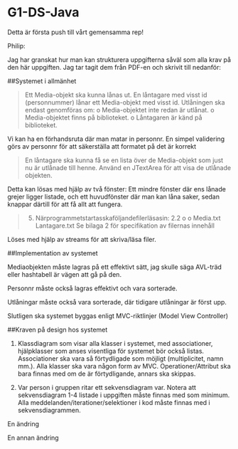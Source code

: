 # G1-DS-Java

Detta är första push till vårt gemensamma rep!

Philip: 

Jag har granskat hur man kan strukturera uppgifterna såväl som alla krav på den här uppgiften. Jag tar tagit dem från PDF-en och skrivit till nedanför:

##Systemet i allmänhet

>Ett Media-objekt ska kunna lånas ut. En låntagare med visst id (personnummer) lånar ett Media-objekt med visst id. Utlåningen ska endast genomföras om:
o Media-objektet inte redan är utlånat. o Media-objektet finns på biblioteket. o Låntagaren är känd på biblioteket.

Vi kan ha en förhandsruta där man matar in personnr. En simpel validering görs av personnr för att säkerställa att formatet på det är korrekt

>En låntagare ska kunna få se en lista över de Media-objekt som just nu är utlånade till henne. Använd en JTextArea för att visa de utlånade objekten.

Detta kan lösas med hjälp av två fönster: Ett mindre fönster där ens lånade grejer ligger listade, och ett huvudfönster där man kan låna saker, sedan knappar därtill för att få allt att fungera.

>5. Närprogrammetstartasskaföljandefilerläsasin:
2.2
o o
Media.txt
Lantagare.txt
Se bilaga 2 för specifikation av filernas innehåll

Löses med hjälp av streams för att skriva/läsa filer.

##Implementation av systemet

Mediaobjekten måste lagras på ett effektivt sätt, jag skulle säga AVL-träd eller hashtabell är vägen att gå på den.

Personnr måste också lagras effektivt och vara sorterade.

Utlåningar måste också vara sorterade, där tidigare utlåningar är först upp.

Slutligen ska systemet byggas enligt MVC-riktlinjer (Model View Controller)

##Kraven på design hos systemet

1. Klassdiagram som visar alla klasser i systemet, med associationer, hjälpklasser som anses visentliga för systemet bör också listas. Associationer ska vara så förtydligade som möjligt (multiplicitet, namn mm.). Alla klasser ska vara någon form av MVC. Operationer/Attribut ska bara finnas med om de är förtydligande, annars ska skippas.

2. Var person i gruppen ritar ett sekvensdiagram var. Notera att sekvensdiagram 1-4 listade i uppgiften måste finnas med som minimum. Alla meddelanden/iterationer/selektioner i kod måste finnas med i sekvensdiagrammen.


En ändring

En annan ändring





